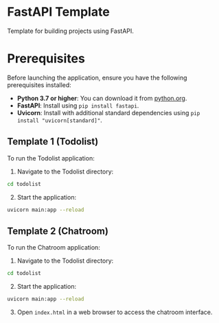 # FastAPI Template
Template for building projects using FastAPI.

# Prerequisites
Before launching the application, ensure you have the following prerequisites installed:

- **Python 3.7 or higher**: You can download it from [python.org](https://www.python.org/downloads/).
- **FastAPI**: Install using `pip install fastapi`.
- **Uvicorn**: Install with additional standard dependencies using `pip install "uvicorn[standard]"`.

## Template 1 (Todolist)
To run the Todolist application:
1. Navigate to the Todolist directory:
```bash
cd todolist
```

2. Start the application:
```bash
uvicorn main:app --reload
```


## Template 2 (Chatroom)
To run the Chatroom application:
1. Navigate to the Todolist directory:
```bash
cd todolist
```

2. Start the application:
```bash
uvicorn main:app --reload
```

3. Open `index.html` in a web browser to access the chatroom interface.